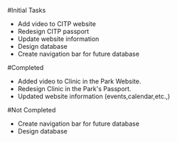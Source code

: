 #Initial Tasks
+ Add video to CITP website
+ Redesign CITP passport
+ Update website information
+ Design database
+ Create navigation bar for future database

#Completed 
+ Added video to Clinic in the Park Website.
+ Redesign Clinic in the Park's Passport.
+ Updated website information (events,calendar,etc.,)

#Not Completed
+ Create navigation bar for future database
+ Design database
